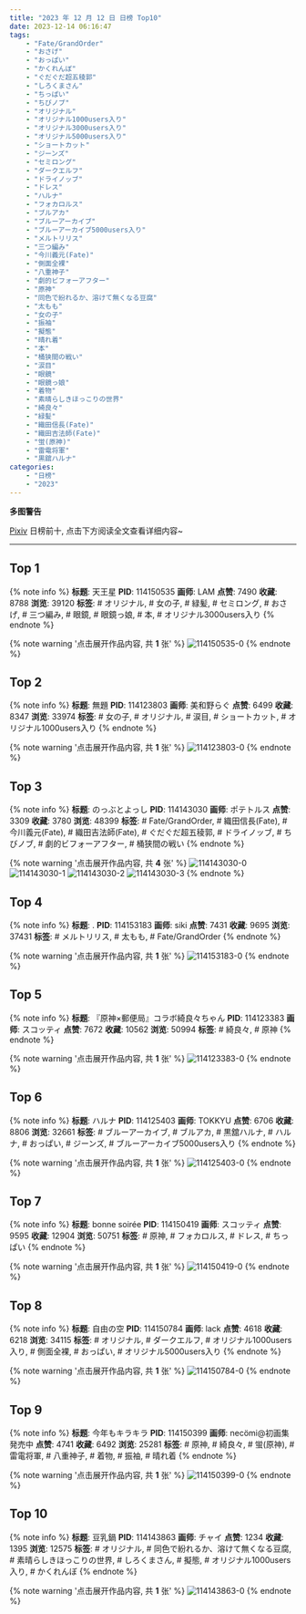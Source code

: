 ```yaml
---
title: "2023 年 12 月 12 日 日榜 Top10"
date: 2023-12-14 06:16:47
tags:
    - "Fate/GrandOrder"
    - "おさげ"
    - "おっぱい"
    - "かくれんぼ"
    - "ぐだぐだ超五稜郭"
    - "しろくまさん"
    - "ちっぱい"
    - "ちびノブ"
    - "オリジナル"
    - "オリジナル1000users入り"
    - "オリジナル3000users入り"
    - "オリジナル5000users入り"
    - "ショートカット"
    - "ジーンズ"
    - "セミロング"
    - "ダークエルフ"
    - "ドライノッブ"
    - "ドレス"
    - "ハルナ"
    - "フォカロルス"
    - "ブルアカ"
    - "ブルーアーカイブ"
    - "ブルーアーカイブ5000users入り"
    - "メルトリリス"
    - "三つ編み"
    - "今川義元(Fate)"
    - "側面全裸"
    - "八重神子"
    - "劇的ビフォーアフター"
    - "原神"
    - "同色で紛れるか、溶けて無くなる豆腐"
    - "太もも"
    - "女の子"
    - "振袖"
    - "擬態"
    - "晴れ着"
    - "本"
    - "桶狭間の戦い"
    - "涙目"
    - "眼鏡"
    - "眼鏡っ娘"
    - "着物"
    - "素晴らしきほっこりの世界"
    - "綺良々"
    - "緑髪"
    - "織田信長(Fate)"
    - "織田吉法師(Fate)"
    - "蛍(原神)"
    - "雷電将軍"
    - "黒舘ハルナ"
categories:
    - "日榜"
    - "2023"
---
```


<i class="fa fa-triangle-exclamation"></i>**多图警告**<i class="fa fa-triangle-exclamation"></i>

[Pixiv](https://www.pixiv.net/) 日榜前十, 点击下方阅读全文查看详细内容~

<!-- more -->

---

## Top 1

{% note info %}
**标题**: 天王星
**PID**: 114150535 **画师**: LAM
**点赞**: 7490 **收藏**: 8788 **浏览**: 39120
**标签**: # オリジナル, # 女の子, # 緑髪, # セミロング, # おさげ, # 三つ編み, # 眼鏡, # 眼鏡っ娘, # 本, # オリジナル3000users入り
{% endnote %}

{% note warning '点击展开作品内容, 共 **1** 张' %}
![114150535-0](https://i.pixiv.re/img-original/img/2023/12/12/00/01/15/114150535_p0.jpg)
{% endnote %}

## Top 2

{% note info %}
**标题**: 無題
**PID**: 114123803 **画师**: 美和野らぐ
**点赞**: 6499 **收藏**: 8347 **浏览**: 33974
**标签**: # 女の子, # オリジナル, # 涙目, # ショートカット, # オリジナル1000users入り
{% endnote %}

{% note warning '点击展开作品内容, 共 **1** 张' %}
![114123803-0](https://i.pixiv.re/img-original/img/2023/12/11/00/05/14/114123803_p0.png)
{% endnote %}

## Top 3

{% note info %}
**标题**: のっぶとよっし
**PID**: 114143030 **画师**: ポテトルス
**点赞**: 3309 **收藏**: 3780 **浏览**: 48399
**标签**: # Fate/GrandOrder, # 織田信長(Fate), # 今川義元(Fate), # 織田吉法師(Fate), # ぐだぐだ超五稜郭, # ドライノッブ, # ちびノブ, # 劇的ビフォーアフター, # 桶狭間の戦い
{% endnote %}

{% note warning '点击展开作品内容, 共 **4** 张' %}
![114143030-0](https://i.pixiv.re/img-original/img/2023/12/11/20/00/18/114143030_p0.jpg)
![114143030-1](https://i.pixiv.re/img-original/img/2023/12/11/20/00/18/114143030_p1.jpg)
![114143030-2](https://i.pixiv.re/img-original/img/2023/12/11/20/00/18/114143030_p2.jpg)
![114143030-3](https://i.pixiv.re/img-original/img/2023/12/11/20/00/18/114143030_p3.jpg)
{% endnote %}

## Top 4

{% note info %}
**标题**: .
**PID**: 114153183 **画师**: siki
**点赞**: 7431 **收藏**: 9695 **浏览**: 37431
**标签**: # メルトリリス, # 太もも, # Fate/GrandOrder
{% endnote %}

{% note warning '点击展开作品内容, 共 **1** 张' %}
![114153183-0](https://i.pixiv.re/img-original/img/2023/12/12/01/39/24/114153183_p0.jpg)
{% endnote %}

## Top 5

{% note info %}
**标题**: 『原神×郵便局』コラボ綺良々ちゃん
**PID**: 114123383 **画师**: スコッティ
**点赞**: 7672 **收藏**: 10562 **浏览**: 50994
**标签**: # 綺良々, # 原神
{% endnote %}

{% note warning '点击展开作品内容, 共 **1** 张' %}
![114123383-0](https://i.pixiv.re/img-original/img/2023/12/11/00/00/29/114123383_p0.jpg)
{% endnote %}

## Top 6

{% note info %}
**标题**: ハルナ
**PID**: 114125403 **画师**: TOKKYU
**点赞**: 6706 **收藏**: 8806 **浏览**: 32661
**标签**: # ブルーアーカイブ, # ブルアカ, # 黒舘ハルナ, # ハルナ, # おっぱい, # ジーンズ, # ブルーアーカイブ5000users入り
{% endnote %}

{% note warning '点击展开作品内容, 共 **1** 张' %}
![114125403-0](https://i.pixiv.re/img-original/img/2023/12/11/00/53/51/114125403_p0.jpg)
{% endnote %}

## Top 7

{% note info %}
**标题**: bonne soirée
**PID**: 114150419 **画师**: スコッティ
**点赞**: 9595 **收藏**: 12904 **浏览**: 50751
**标签**: # 原神, # フォカロルス, # ドレス, # ちっぱい
{% endnote %}

{% note warning '点击展开作品内容, 共 **1** 张' %}
![114150419-0](https://i.pixiv.re/img-original/img/2023/12/12/00/00/35/114150419_p0.jpg)
{% endnote %}

## Top 8

{% note info %}
**标题**: 自由の空
**PID**: 114150784 **画师**: lack
**点赞**: 4618 **收藏**: 6218 **浏览**: 34115
**标签**: # オリジナル, # ダークエルフ, # オリジナル1000users入り, # 側面全裸, # おっぱい, # オリジナル5000users入り
{% endnote %}

{% note warning '点击展开作品内容, 共 **1** 张' %}
![114150784-0](https://i.pixiv.re/img-original/img/2023/12/12/00/05/03/114150784_p0.png)
{% endnote %}

## Top 9

{% note info %}
**标题**: 今年もキラキラ
**PID**: 114150399 **画师**: necömi@初画集発売中
**点赞**: 4741 **收藏**: 6492 **浏览**: 25281
**标签**: # 原神, # 綺良々, # 蛍(原神), # 雷電将軍, # 八重神子, # 着物, # 振袖, # 晴れ着
{% endnote %}

{% note warning '点击展开作品内容, 共 **1** 张' %}
![114150399-0](https://i.pixiv.re/img-original/img/2023/12/12/00/00/30/114150399_p0.png)
{% endnote %}

## Top 10

{% note info %}
**标题**: 豆乳鍋
**PID**: 114143863 **画师**: チャイ
**点赞**: 1234 **收藏**: 1395 **浏览**: 12575
**标签**: # オリジナル, # 同色で紛れるか、溶けて無くなる豆腐, # 素晴らしきほっこりの世界, # しろくまさん, # 擬態, # オリジナル1000users入り, # かくれんぼ
{% endnote %}

{% note warning '点击展开作品内容, 共 **1** 张' %}
![114143863-0](https://i.pixiv.re/img-original/img/2023/12/11/20/30/00/114143863_p0.png)
{% endnote %}
